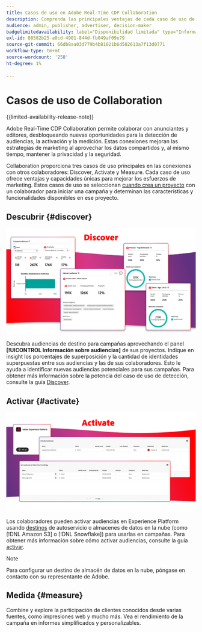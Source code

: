 ```yaml
---
title: Casos de uso en Adobe Real-Time CDP Collaboration
description: Comprenda las principales ventajas de cada caso de uso de Adobe Real-Time CDP Collaboration.
audience: admin, publisher, advertiser, decision-maker
badgelimitedavailability: label="Disponibilidad limitada" type="Informative" url="https://helpx.adobe.com/es/legal/product-descriptions/real-time-customer-data-platform-collaboration.html newtab=true"
exl-id: 88582b25-a0cd-4901-844d-fb049af09e79
source-git-commit: 66db8aa03d779b4b81021b6d502613a7f13d0771
workflow-type: tm+mt
source-wordcount: '258'
ht-degree: 1%

---
```


# Casos de uso de Collaboration

{{limited-availability-release-note}}

Adobe Real-Time CDP Collaboration permite colaborar con anunciantes y editores, desbloqueando nuevas oportunidades para la detección de audiencias, la activación y la medición. Estas conexiones mejoran las estrategias de marketing al aprovechar los datos compartidos y, al mismo tiempo, mantener la privacidad y la seguridad.

Collaboration proporciona tres casos de uso principales en las conexiones con otros colaboradores: Discover, Activate y Measure. Cada caso de uso ofrece ventajas y capacidades únicas para mejorar los esfuerzos de marketing. Estos casos de uso se seleccionan [cuando crea un proyecto](../collaborate/manage-projects.md#project-use-cases) con un colaborador para iniciar una campaña y determinan las características y funcionalidades disponibles en ese proyecto.

## Descubrir {#discover}

![Detectar módulos del panel de perspectivas de audiencia.](/help/assets/use-cases/discover.png)

Descubra audiencias de destino para campañas aprovechando el panel **[!UICONTROL Información sobre audiencias]** de sus proyectos. Indique en insight los porcentajes de superposición y la cantidad de identidades superpuestas entre sus audiencias y las de sus colaboradores. Esto le ayuda a identificar nuevas audiencias potenciales para sus campañas. Para obtener más información sobre la potencia del caso de uso de detección, consulte la guía [Discover](../collaborate/discover.md).

## Activar {#activate}

![Activar módulos del panel de audiencias.](/help/assets/use-cases/activate.png)

Los colaboradores pueden activar audiencias en Experience Platform usando [destinos](/help/guide/destinations/experience-platform.md) de autoservicio o almacenes de datos en la nube (como [!DNL Amazon S3] o [!DNL Snowflake]) para usarlas en campañas. Para obtener más información sobre cómo activar audiencias, consulte la guía [activar](../collaborate/activate.md).

>[!NOTE]
>
> Para configurar un destino de almacén de datos en la nube, póngase en contacto con su representante de Adobe.

## Medida {#measure}

Combine y explore la participación de clientes conocidos desde varias fuentes, como impresiones web y mucho más. Vea el rendimiento de la campaña en informes simplificados y personalizables.
